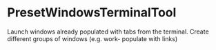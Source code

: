 # PresetWindowsTerminalTool
Launch windows already populated with tabs from the terminal. Create different groups of windows (e.g. work- populate with links)
